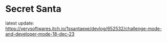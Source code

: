 # Secret Santa
 
latest update: https://verysoftwares.itch.io/1ssantaexe/devlog/652532/challenge-mode-and-developer-mode-18-dec-23
